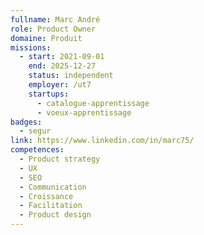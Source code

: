 ```yaml
---
fullname: Marc André
role: Product Owner
domaine: Produit
missions:
  - start: 2021-09-01
    end: 2025-12-27
    status: independent
    employer: /ut7
    startups:
      - catalogue-apprentissage
      - voeux-apprentissage
badges:
  - segur
link: https://www.linkedin.com/in/marc75/
competences:
  - Product strategy
  - UX
  - SEO
  - Communication
  - Croissance
  - Facilitation
  - Product design
---
```

